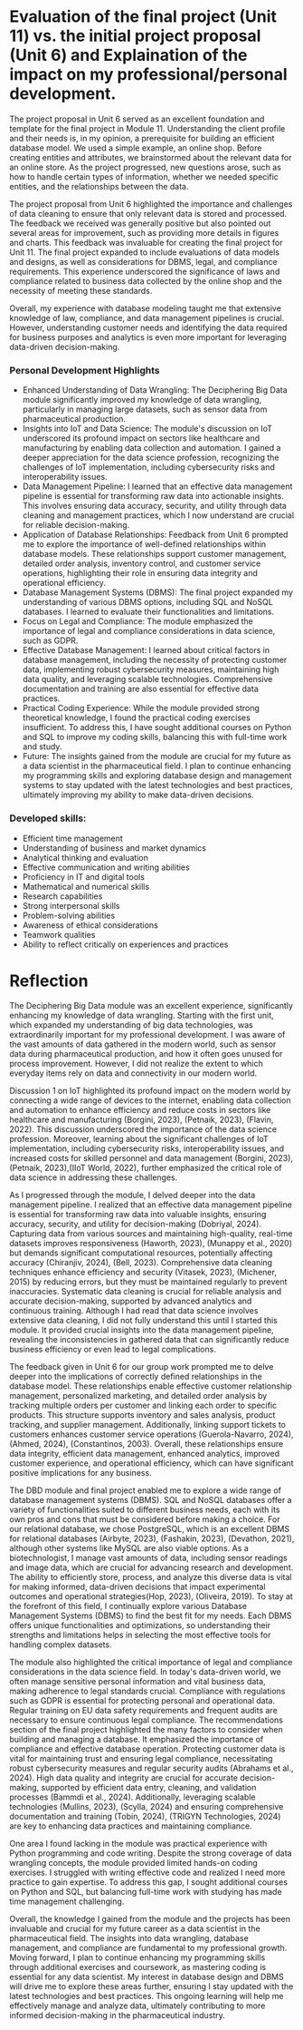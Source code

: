 # Evaluation of the final project (Unit 11) vs. the initial project proposal (Unit 6) and Explaination of the impact on my professional/personal development.

</p>
The project proposal in Unit 6 served as an excellent foundation and template for the final project in Module 11. Understanding the client profile and their needs is, in my opinion, 
a prerequisite for building an efficient database model. We used a simple example, an online shop. Before creating entities and attributes, we brainstormed about the relevant data for 
an online store. As the project progressed, new questions arose, such as how to handle certain types of information, whether we needed specific entities, and the relationships between the data.
</p><p>
The project proposal from Unit 6 highlighted the importance and challenges of data cleaning to ensure that only relevant data is stored and processed. The feedback we received was generally
positive but also pointed out several areas for improvement, such as providing more details in figures and charts. This feedback was invaluable for creating the final project for Unit 11. 
The final project expanded to include evaluations of data models and designs, as well as considerations for DBMS, legal, and compliance requirements. This experience underscored the significance 
of laws and compliance related to business data collected by the online shop and the necessity of meeting these standards.
</p><p>
Overall, my experience with database modeling taught me that extensive knowledge of law, compliance, and data management pipelines is crucial. However, understanding customer needs and
identifying the data required for business purposes and analytics is even more important for leveraging data-driven decision-making.
</p>

### Personal Development Highlights

* Enhanced Understanding of Data Wrangling: The Deciphering Big Data module significantly improved my knowledge of data wrangling, particularly in managing large datasets, such
as sensor data from pharmaceutical production.
* Insights into IoT and Data Science: The module's discussion on IoT underscored its profound impact on sectors like healthcare and manufacturing by enabling data collection
and automation. I gained a deeper appreciation for the data science profession, recognizing the challenges of IoT implementation, including cybersecurity risks and interoperability issues.
* Data Management Pipeline: I learned that an effective data management pipeline is essential for transforming raw data into actionable insights. This involves ensuring data accuracy, security,
and utility through data cleaning and management practices, which I now understand are crucial for reliable decision-making.
* Application of Database Relationships: Feedback from Unit 6 prompted me to explore the importance of well-defined relationships within database models. These relationships support customer
management, detailed order analysis, inventory control, and customer service operations, highlighting their role in ensuring data integrity and operational efficiency.
* Database Management Systems (DBMS): The final project expanded my understanding of various DBMS options, including SQL and NoSQL databases. I learned to evaluate their functionalities and
limitations.
* Focus on Legal and Compliance: The module emphasized the importance of legal and compliance considerations in data science, such as GDPR.
* Effective Database Management: I learned about critical factors in database management, including the necessity of protecting customer data, implementing robust cybersecurity measures,
maintaining high data quality, and leveraging scalable technologies. Comprehensive documentation and training are also essential for effective data practices.
* Practical Coding Experience: While the module provided strong theoretical knowledge, I found the practical coding exercises insufficient. To address this, I have sought additional courses
on Python and SQL to improve my coding skills, balancing this with full-time work and study.
* Future: The insights gained from the module are crucial for my future as a data scientist in the pharmaceutical field. I plan to continue enhancing my programming skills and exploring
database design and management systems to stay updated with the latest technologies and best practices, ultimately improving my ability to make data-driven decisions.
  
  
### Developed skills:

* Efficient time management
* Understanding of business and market dynamics
* Analytical thinking and evaluation
* Effective communication and writing abilities
* Proficiency in IT and digital tools
* Mathematical and numerical skills
* Research capabilities
* Strong interpersonal skills
* Problem-solving abilities
* Awareness of ethical considerations
* Teamwork qualities
* Ability to reflect critically on experiences and practices


# Reflection

<p>
The Deciphering Big Data module was an excellent experience, significantly enhancing my knowledge of data wrangling. Starting with the first unit, which expanded my understanding
of big data technologies, was extraordinarily important for my professional development. I was aware of the vast amounts of data gathered in the modern world, such as sensor data 
during pharmaceutical production, and how it often goes unused for process improvement. However, I did not realize the extent to which everyday items rely on data and connectivity
in our modern world.
</p><p>
Discussion 1 on IoT highlighted its profound impact on the modern world by connecting a wide range of devices to the internet, enabling data collection and automation to enhance efficiency 
and reduce costs in sectors like healthcare and manufacturing (Borgini, 2023), (Petnaik, 2023), (Flavin, 2022). This discussion underscored the importance of the data science profession. 
Moreover, learning about the significant challenges of IoT implementation, including cybersecurity risks, interoperability issues, and increased costs for skilled personnel and data management 
(Borgini, 2023), (Petnaik, 2023),(IIoT World, 2022), further emphasized the critical role of data science in addressing these challenges.
  </p><p>
As I progressed through the module, I delved deeper into the data management pipeline. I realized that an effective data management pipeline is essential for transforming raw data into valuable 
insights, ensuring accuracy, security, and utility for decision-making (Dobriyal, 2024). Capturing data from various sources and maintaining high-quality, real-time datasets improves 
responsiveness (Haworth, 2023), (Munappy et al., 2020) but demands significant computational resources, potentially affecting accuracy (Chiranjiv, 2024), (Bell, 2023). Comprehensive data 
cleaning techniques enhance efficiency and security (Vitasek, 2023), (Michener, 2015) by reducing errors, but they must be maintained regularly to prevent inaccuracies. Systematic data 
cleaning is crucial for reliable analysis and accurate decision-making, supported by advanced analytics and continuous training. Although I had read that data science involves extensive
data cleaning, I did not fully understand this until I started this module. It provided crucial insights into the data management pipeline, revealing the inconsistencies in gathered data 
that can significantly reduce business efficiency or even lead to legal complications.
</p><p>
The feedback given in Unit 6 for our group work prompted me to delve deeper into the implications of correctly defined relationships in the database model. These relationships enable effective
customer relationship management, personalized marketing, and detailed order analysis by tracking multiple orders per customer and linking each order to specific products. This structure supports
inventory and sales analysis, product tracking, and supplier management. Additionally, linking support tickets to customers enhances customer service operations (Guerola-Navarro, 2024), 
(Ahmed, 2024), (Constantinos, 2003). Overall, these relationships ensure data integrity, efficient data management, enhanced analytics, improved customer experience, and operational efficiency, 
which can have significant positive implications for any business.
  </p><p>
The DBD module and final project enabled me to explore a wide range of database management systems (DBMS). SQL and NoSQL databases offer a variety of functionalities suited to different business
needs, each with its own pros and cons that must be considered before making a choice. For our relational database, we chose PostgreSQL, which is an excellent DBMS for relational databases
(Airbyte, 2023), (Fashakin, 2023), (Devathon, 2021), although other systems like MySQL are also viable options. As a biotechnologist, I manage vast amounts of data, including sensor readings
and image data, which are crucial for advancing research and development. The ability to efficiently store, process, and analyze this diverse data is vital for making informed, data-driven
decisions that impact experimental outcomes and operational strategies(Hop, 2023), (Oliveira, 2019). To stay at the forefront of this field, I continually explore various Database Management
Systems (DBMS) to find the best fit for my needs. Each DBMS offers unique functionalities and optimizations, so understanding their strengths and limitations helps in selecting the most 
effective tools for handling complex datasets. 
</p><p>
The module also highlighted the critical importance of legal and compliance considerations in the data science field. In today's data-driven world, we often manage sensitive personal information 
and vital business data, making adherence to legal standards crucial. Compliance with regulations such as GDPR is essential for protecting personal and operational data. Regular training on EU 
data safety requirements and frequent audits are necessary to ensure continuous legal compliance.
The recommendations section of the final project highlighted the many factors to consider when building and managing a database. It emphasized the importance of compliance and effective database 
operation. Protecting customer data is vital for maintaining trust and ensuring legal compliance, necessitating robust cybersecurity measures and regular security audits (Abrahams et al., 2024). 
High data quality and integrity are crucial for accurate decision-making, supported by efficient data entry, cleaning, and validation processes (Bammdi et al., 2024). Additionally, leveraging 
scalable technologies (Mullins, 2023), (Scylla, 2024) and ensuring comprehensive documentation and training (Tobin, 2024), (TRIGYN Technologies, 2024) are key to enhancing data practices and 
maintaining compliance.
  </p><p>
One area I found lacking in the module was practical experience with Python programming and code writing. Despite the strong coverage of data wrangling concepts, the module provided limited 
hands-on coding exercises. I struggled with writing effective code and realized I need more practice to gain expertise. To address this gap, I sought additional courses on Python and SQL, but
balancing full-time work with studying has made time management challenging.
    </p><p>
Overall, the knowledge I gained from the module and the projects has been invaluable and crucial for my future career as a data scientist in the pharmaceutical field. The insights into data
wrangling, database management, and compliance are fundamental to my professional growth. Moving forward, I plan to continue enhancing my programming skills through additional exercises and 
coursework, as mastering coding is essential for any data scientist. My interest in database design and DBMS will drive me to explore these areas further, ensuring I stay updated with the
latest technologies and best practices. This ongoing learning will help me effectively manage and analyze data, ultimately contributing to more informed decision-making in the pharmaceutical
industry.
</p>

